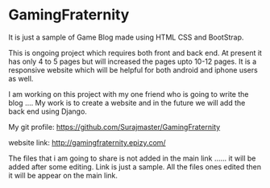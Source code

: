 # GamingFraternity
It is just a sample of Game Blog made using HTML CSS and BootStrap.


This is ongoing project which requires both front and back end. At present it has only 4 to 5 pages
but will increased the pages upto 10-12 pages.
It is a responsive website which will be helpful for both android and iphone users as well.

I am working on this project with my one friend who is going to write the blog ....
My work is to create a website and in the future we will add the back end
using Django.

My git profile: https://github.com/Surajmaster/GamingFraternity

website link: http://gamingfraternity.epizy.com/


The files that i am going to share is not added in the main link ......
it will be added after some editing.
Link is just a sample.
All the files ones edited then it will be appear on the main link. 
